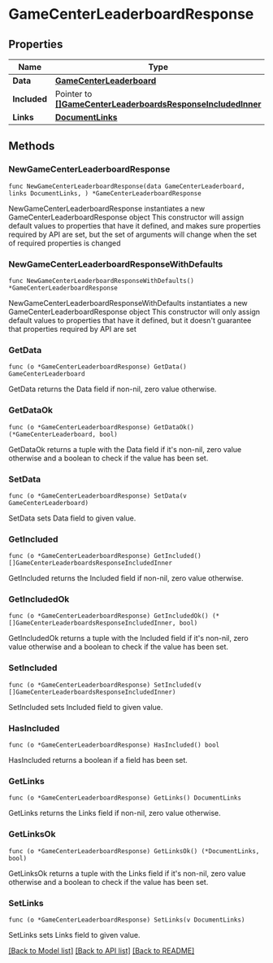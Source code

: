 # GameCenterLeaderboardResponse

## Properties

Name | Type | Description | Notes
------------ | ------------- | ------------- | -------------
**Data** | [**GameCenterLeaderboard**](GameCenterLeaderboard.md) |  | 
**Included** | Pointer to [**[]GameCenterLeaderboardsResponseIncludedInner**](GameCenterLeaderboardsResponseIncludedInner.md) |  | [optional] 
**Links** | [**DocumentLinks**](DocumentLinks.md) |  | 

## Methods

### NewGameCenterLeaderboardResponse

`func NewGameCenterLeaderboardResponse(data GameCenterLeaderboard, links DocumentLinks, ) *GameCenterLeaderboardResponse`

NewGameCenterLeaderboardResponse instantiates a new GameCenterLeaderboardResponse object
This constructor will assign default values to properties that have it defined,
and makes sure properties required by API are set, but the set of arguments
will change when the set of required properties is changed

### NewGameCenterLeaderboardResponseWithDefaults

`func NewGameCenterLeaderboardResponseWithDefaults() *GameCenterLeaderboardResponse`

NewGameCenterLeaderboardResponseWithDefaults instantiates a new GameCenterLeaderboardResponse object
This constructor will only assign default values to properties that have it defined,
but it doesn't guarantee that properties required by API are set

### GetData

`func (o *GameCenterLeaderboardResponse) GetData() GameCenterLeaderboard`

GetData returns the Data field if non-nil, zero value otherwise.

### GetDataOk

`func (o *GameCenterLeaderboardResponse) GetDataOk() (*GameCenterLeaderboard, bool)`

GetDataOk returns a tuple with the Data field if it's non-nil, zero value otherwise
and a boolean to check if the value has been set.

### SetData

`func (o *GameCenterLeaderboardResponse) SetData(v GameCenterLeaderboard)`

SetData sets Data field to given value.


### GetIncluded

`func (o *GameCenterLeaderboardResponse) GetIncluded() []GameCenterLeaderboardsResponseIncludedInner`

GetIncluded returns the Included field if non-nil, zero value otherwise.

### GetIncludedOk

`func (o *GameCenterLeaderboardResponse) GetIncludedOk() (*[]GameCenterLeaderboardsResponseIncludedInner, bool)`

GetIncludedOk returns a tuple with the Included field if it's non-nil, zero value otherwise
and a boolean to check if the value has been set.

### SetIncluded

`func (o *GameCenterLeaderboardResponse) SetIncluded(v []GameCenterLeaderboardsResponseIncludedInner)`

SetIncluded sets Included field to given value.

### HasIncluded

`func (o *GameCenterLeaderboardResponse) HasIncluded() bool`

HasIncluded returns a boolean if a field has been set.

### GetLinks

`func (o *GameCenterLeaderboardResponse) GetLinks() DocumentLinks`

GetLinks returns the Links field if non-nil, zero value otherwise.

### GetLinksOk

`func (o *GameCenterLeaderboardResponse) GetLinksOk() (*DocumentLinks, bool)`

GetLinksOk returns a tuple with the Links field if it's non-nil, zero value otherwise
and a boolean to check if the value has been set.

### SetLinks

`func (o *GameCenterLeaderboardResponse) SetLinks(v DocumentLinks)`

SetLinks sets Links field to given value.



[[Back to Model list]](../README.md#documentation-for-models) [[Back to API list]](../README.md#documentation-for-api-endpoints) [[Back to README]](../README.md)


